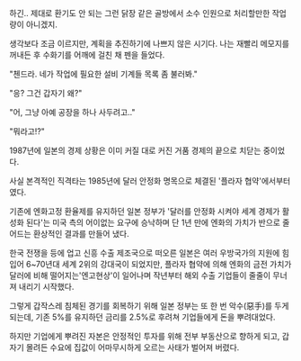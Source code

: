 하긴.. 제대로 환기도 안 되는 그런 닭장 같은 골방에서 소수 인원으로 처리할만한 작업량이 아니겠지.

생각보다 조금 이르지만, 계획을 추진하기에 나쁘지 않은 시기다. 나는 재빨리 메모지를 꺼내든 후 수화기를 어깨에 걸친 채 펜을 들었다.

"첸드라. 네가 작업에 필요한 설비 기계들 목록 좀 불러봐."

"응? 그건 갑자기 왜?"

"어, 그냥 아예 공장을 하나 사두려고.."

"뭐라고!?"

1987년에 일본의 경제 상황은 이미 커질 대로 커진 거품 경제의 끝으로 치닫는 중이었다.

사실 본격적인 직격타는 1985년에 달러 안정화 명목으로 체결된 '플라자 협약'에서부터였다.

기존에 엔화고정 환율제를 유지하던 일본 정부가 '달러를 안정화 시켜야 세계 경제가 활성화 된다'는 미국 측의 어이없는 요구에 승낙하며 단 1년 만에 엔화의 가치가 반으로 줄어드는 환상적인 결과를 만들어 냈다.

한국 전쟁을 등에 업고 신흥 수출 제조국으로 떠오른 일본은 여러 우방국가의 지원에 힘입어 6~70년대 세계 2위의 강대국이 되었지만, 플라자 협약에 의해 엔화의 금전 가치가 달러에 비해 떨어지는'엔고현상'이 일어나며 작년부터 해외 수출 기업들이 줄줄이 무너져 내리기 시작했다.

그렇게 갑작스레 침체된 경기를 회복하기 위해 일본 정부는 또 한 번 악수(惡手)를 두게 되는데, 기존 5%를 유지하던 금리를 2.5%로 후려쳐 기업들에게 돈을 뿌려대었다.

하지만 기업에게 뿌려진 자본은 안정적인 투자를 위해 전부 부동산으로 향하게 되고, 갑자기 몰려든 수요에 집값이 어마무시하게 오르는 사태가 벌어져 버렸다. 